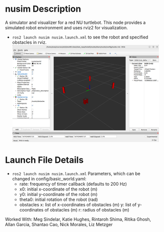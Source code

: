 # nusim  Description
A simulator and visualizer for a red NU turtlebot. This node provides a simulated robot environment and uses rviz2 for visualization.
* `ros2 launch nusim nusim.launch.xml` to see the robot and specified obstacles in rviz.
![](images/nusim1.png)

# Launch File Details
* `ros2 launch nusim nusim.launch.xml`
    Parameters, which can be changed in config/basic_world.yaml:
    - rate: frequency of timer callback (defaults to 200 Hz)
    - x0: initial x-coordinate of the robot (m)
    - y0: initial y-coordinate of the robot (m)
    - theta0: initial rotation of the robot (rad)
    - obstacles
        x: list of x-coordinates of obstacles (m)
        y: list of y-coordinates of obstacles (m)
        r: radius of obstacles (m)

Worked With: Meg Sindelar, Katie Hughes, Rintaroh Shima, Ritika Ghosh, Allan Garcia, Shantao Cao, Nick Morales, Liz Metzger